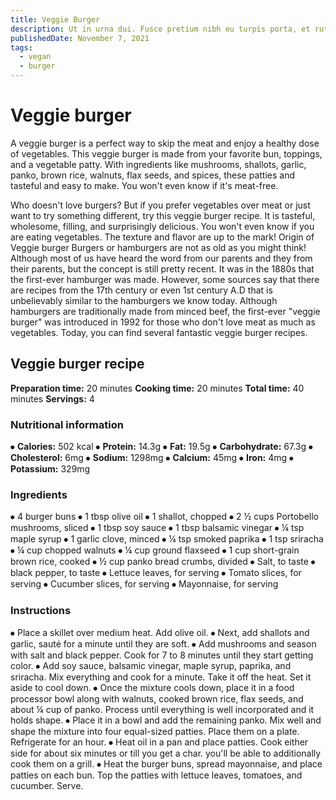 ```yaml
---
title: Veggie Burger
description: Ut in urna dui. Fusce pretium nibh eu turpis porta, et rutrum libero suscipit. Morbi viverra est erat, vel posuere.
publishedDate: November 7, 2021
tags:
  - vegan
  - burger
---
```


# Veggie burger

A veggie burger is a perfect way to skip the meat and enjoy a healthy dose of vegetables. This veggie burger is made from your favorite bun, toppings, and a vegetable patty. With ingredients like mushrooms, shallots, garlic, panko, brown rice, walnuts, flax seeds, and spices, these patties and tasteful and easy to make. You won't even know if it's meat-free.

Who doesn't love burgers? But if you prefer vegetables over meat or just want to try something different, try this veggie burger recipe. It is tasteful, wholesome, filling, and surprisingly delicious. You won't even know if you are eating vegetables. The texture and flavor are up to the mark!
Origin of Veggie burger
Burgers or hamburgers are not as old as you might think! Although most of us have heard the word from our parents and they from their parents, but the concept is still pretty recent. It was in the 1880s that the first-ever hamburger was made. However, some sources say that there are recipes from the 17th century or even 1st century A.D that is unbelievably similar to the hamburgers we know today.
Although hamburgers are traditionally made from minced beef, the first-ever "veggie burger" was introduced in 1992 for those who don't love meat as much as vegetables. Today, you can find several fantastic veggie burger recipes.

## Veggie burger recipe

**Preparation time:** 20 minutes
**Cooking time:** 20 minutes
**Total time:** 40 minutes
**Servings:** 4

### Nutritional information

⦁ **Calories:** 502 kcal
⦁ **Protein:** 14.3g
⦁ **Fat:** 19.5g
⦁ **Carbohydrate:** 67.3g
⦁ **Cholesterol:** 6mg
⦁ **Sodium:** 1298mg
⦁ **Calcium:** 45mg
⦁ **Iron:** 4mg
⦁ **Potassium:** 329mg

### Ingredients

⦁ 4 burger buns
⦁ 1 tbsp olive oil
⦁ 1 shallot, chopped
⦁ 2 ½ cups Portobello mushrooms, sliced
⦁ 1 tbsp soy sauce
⦁ 1 tbsp balsamic vinegar
⦁ ¼ tsp maple syrup
⦁ 1 garlic clove, minced
⦁ ¼ tsp smoked paprika
⦁ 1 tsp sriracha
⦁ ¼ cup chopped walnuts
⦁ ¼ cup ground flaxseed
⦁ 1 cup short-grain brown rice, cooked
⦁ ½ cup panko bread crumbs, divided
⦁ Salt, to taste
⦁ black pepper, to taste
⦁ Lettuce leaves, for serving
⦁ Tomato slices, for serving
⦁ Cucumber slices, for serving
⦁ Mayonnaise, for serving

### Instructions

⦁ Place a skillet over medium heat. Add olive oil.
⦁ Next, add shallots and garlic, sauté for a minute until they are soft.
⦁ Add mushrooms and season with salt and black pepper. Cook for 7 to 8 minutes until they start getting color.
⦁ Add soy sauce, balsamic vinegar, maple syrup, paprika, and sriracha. Mix everything and cook for a minute. Take it off the heat. Set it aside to cool down.
⦁ Once the mixture cools down, place it in a food processor bowl along with walnuts, cooked brown rice, flax seeds, and about ¼ cup of panko. Process until everything is well incorporated and it holds shape.
⦁ Place it in a bowl and add the remaining panko. Mix well and shape the mixture into four equal-sized patties. Place them on a plate. Refrigerate for an hour.
⦁ Heat oil in a pan and place patties. Cook either side for about six minutes or till you get a char. you'll be able to additionally cook them on a grill.
⦁ Heat the burger buns, spread mayonnaise, and place patties on each bun. Top the patties with lettuce leaves, tomatoes, and cucumber. Serve.
